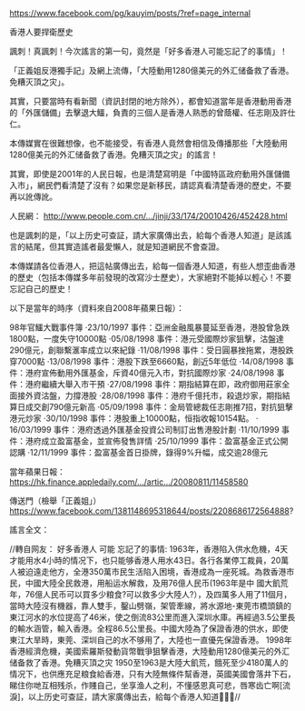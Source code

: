 https://www.facebook.com/pg/kauyim/posts/?ref=page_internal

香港人要捍衛歷史

諷刺！真諷刺！今次謠言的第一句，竟然是「好多香港人可能忘記了的事情」！

「正義姐反港獨手記」及網上流傳，「大陸動用1280億美元的外汇储备救了香港。免糟灭頂之灾」。

其實，只要當時有看新聞（資訊封閉的地方除外），都會知道當年是香港動用香港的「外匯儲備」去擊退大鱷，負責的三個人是香港人熟悉的曾蔭權、任志剛及許仕仁。

本傳媒實在很難想像，也不能接受，有香港人竟然會相信及傳播那些「大陸動用1280億美元的外汇储备救了香港。免糟灭頂之灾」的謠言！

其實，即使是2001年的人民日報，也是清楚寫明是「中國特區政府動用外匯儲備入市」，網民們看清楚了沒有？如果您是新移民，請認真看清楚香港的歷史，不要再以訛傳訛。

人民網：
http://www.people.com.cn/…/jinji/33/174/20010426/452428.html

也是諷刺的是，「以上历史可查証，請大家廣傳出去，給每个香港人知道」是該謠言的結尾，但其實造謠者最愛懶人，就是知道網民不會查證。

本傳媒請各位香港人，把這帖廣傳出去，給每一個香港人知道，有些人想歪曲香港的歷史（包括本傳媒多年前發現的改寫沙士歷史），大家絕對不能掉以輕心！不要忘記自己的歷史！

以下是當年的時序（資料來自2008年蘋果日報）：

98年官鱷大戰事件簿
‧23/10/1997
事件：亞洲金融風暴蔓延至香港，港股曾急跌1800點，一度失守10000點
‧05/08/1998
事件：港元受國際炒家狙擊，沽盤達290億元，創聯繫滙率成立以來紀錄
‧11/08/1998
事件：受日圓暴挫拖累，港股跌穿7000點
‧13/08/1998
事件：港股下跌至6660點，創近5年低位
‧14/08/1998
事件：港府宣佈動用外匯基金，斥資40億元入市，對抗國際炒家
‧24/08/1998
事件：港府繼續大舉入市干預
‧27/08/1998
事件：期指結算在即，政府御用莊家全面接外資沽盤，力撐港股
‧28/08/1998
事件：港府千億托市，殺退炒家，期指結算日成交創790億元新高
‧05/09/1998
事件：金局管總裁任志剛推7招，對抗狙擊港元炒家
‧30/10/1998
事件：港股重上10000點，恒指收報10154點。
‧16/03/1999
事件：港府透過外匯基金投資公司制訂出售港股計劃
‧11/10/1999
事件：港府成立盈富基金，並宣佈發售詳情
‧25/10/1999
事件：盈富基金正式公開認購
‧12/11/1999
事件：盈富基金首日掛牌，錄得9%升幅，成交逾28億元

當年蘋果日報：
https://hk.finance.appledaily.com/…/artic…/20080811/11458580

傳送門（檢舉「正義姐」）
https://www.facebook.com/1381148695318644/posts/2208686172564888?

謠言全文：

//轉自网友：
好多香港人 可能 忘記了的事情:
1963年，香港陷入供水危機，4天才能用水4小時的情况下，也只能够香港人用水43日。各行各業停工裁員，20萬人被迫遠走他方，全港350萬市民生活陷入困境，香港成為一座死城。為救香港市民，中國大陸全民救港，用船运水解救，及用76億人民币(1963年是中 國大飢荒年，76億人民币可以買多少粮食?可以救多少大陸人?），及四萬多人用了11個月，當時大陸沒有機器，靠人雙手，鑿山劈嶺，架管牽線，將水源地-東莞市橋頭鎮的東江河水的水位提高了46米，使之倒流83公里而進入深圳水庫。再經過3.5公里長的輸水涵管，輸入香港。全程86.5公里長。中國大陸為了保證香港的供水，即使東江大旱時，東莞、深圳自己的水不够用了，大陸也一直優先保證香港。
1998年香港經濟危機，美國索羅斯發動貨幣戰爭狙擊香港，大陸動用1280億美元的外汇储备救了香港。免糟灭頂之灾
1950至1963是大陸大飢荒，餓死至少4180萬人的情况下，也供應充足粮食給香港，只有大陸無條件幫香港，英國美國會落井下石，睇住你哋互相残杀，作賤自己，坐享渔人之利，不懂感恩真可悲，唇寒齿亡啊[流淚]，以上历史可查証，請大家廣傳出去，給每个香港人知道🙏🙏🙏//